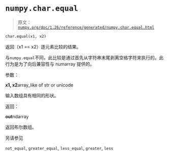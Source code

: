 # `numpy.char.equal`

> 原文：[`numpy.org/doc/1.26/reference/generated/numpy.char.equal.html`](https://numpy.org/doc/1.26/reference/generated/numpy.char.equal.html)

```py
char.equal(x1, x2)
```

返回（x1 == x2）逐元素比较的结果。

与`numpy.equal`不同，此比较是通过首先从字符串末尾剥离空格字符来执行的。此行为是为了向后兼容性与 numarray 提供的。

参数：

**x1, x2**array_like of str or unicode

输入数组具有相同的形状。

返回：

**out**ndarray

返回布尔数组。

另请参见

`not_equal`, `greater_equal`, `less_equal`, `greater`, `less`
